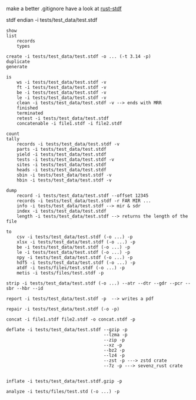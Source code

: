 make a better .gitignore
have a look at [rust-stdf](https://github.com/noonchen/rust-stdf/tree/main)

stdf 
    endian -i tests/test_data/test.stdf

    show
    list 
        records
        types

    create -i tests/test_data/test.stdf -o ... (-t 3.14 -p) 
    duplicate
    generate

    is
        ws -i tests/test_data/test.stdf -v
        ft -i tests/test_data/test.stdf -v
        be -i tests/test_data/test.stdf -v
        le -i tests/test_data/test.stdf -v
        clean -i tests/test_data/test.stdf -v --> ends with MRR
        finished
        terminated
        retest -i tests/test_data/test.stdf
        concatenable -i file1.stdf -i file2.stdf

    count 
    tally
        records -i tests/test_data/test.stdf -v 
        parts -i tests/test_data/test.stdf
        yield -i tests/test_data/test.stdf 
        tests -i tests/test_data/test.stdf -v
        sites -i tests/test_data/test.stdf
        heads -i tests/test_data/test.stdf
        sbin -i tests/test_data/test.stdf -v
        hbin -i tests/test_data/test.stdf -v

    dump
        record -i tests/test_data/test.stdf --offset 12345
        records -i tests/test_data/test.stdf -r FAR MIR ...
        info -i tests/test_data/test.stdf --> mir & sdr
        index -i tests/test_data/test.stdf 
        length -i tests/test_data/test.stdf --> returns the length of the file

    to 
        csv -i tests/test_data/test.stdf (-o ...) -p
        xlsx -i tests/test_data/test.stdf (-o ...) -p
        be -i tests/test_data/test.stdf (-o ...) -p
        le -i tests/test_data/test.stdf (-o ...) -p
        npy -i tests/test_data/test.stdf (-o ...) -p
        hdf5 -i tests/test_data/test.stdf (-o ...) -p
        atdf -i tests/files/test.stdf (-o ...) -p
        metis -i tests/files/test.stdf -p 

    strip -i tests/test_data/test.stdf (-o ...) --atr --dtr --gdr --pcr --sbr --hbr --id

    report -i tests/test_data/test.stdf -p  --> writes a pdf

    repair -i tests/test_data/test.stdf (-o -p) 

    concat -i file1.stdf file2.stdf -o concat.stdf -p

    deflate -i tests/test_data/test.stdf --gzip -p
                                         --lzma -p
                                         --zip -p
                                         --xz -p
                                         --bz2 -p
                                         --lz4 -p
                                         --zst -p ---> zstd crate
                                         --7z -p ---> sevenz_rust crate


    inflate -i tests/test_data/test.stdf.gzip -p

    analyze -i tests/files/test.std (-o ...) -p 
